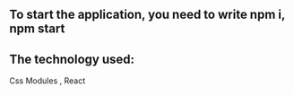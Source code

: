 ## To start the application, you need to write npm i, npm start 


## The technology used:
Css Modules , React

